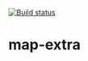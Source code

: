 [![Build status](https://ci.appveyor.com/api/projects/status/i9r231yu4kpxsaah?svg=true)](https://ci.appveyor.com/project/Lozick13/map-extra)
# map-extra
